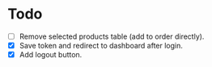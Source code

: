 # Todo

- [ ] Remove selected products table (add to order directly).
- [x] Save token and redirect to dashboard after login.
- [x] Add logout button.
